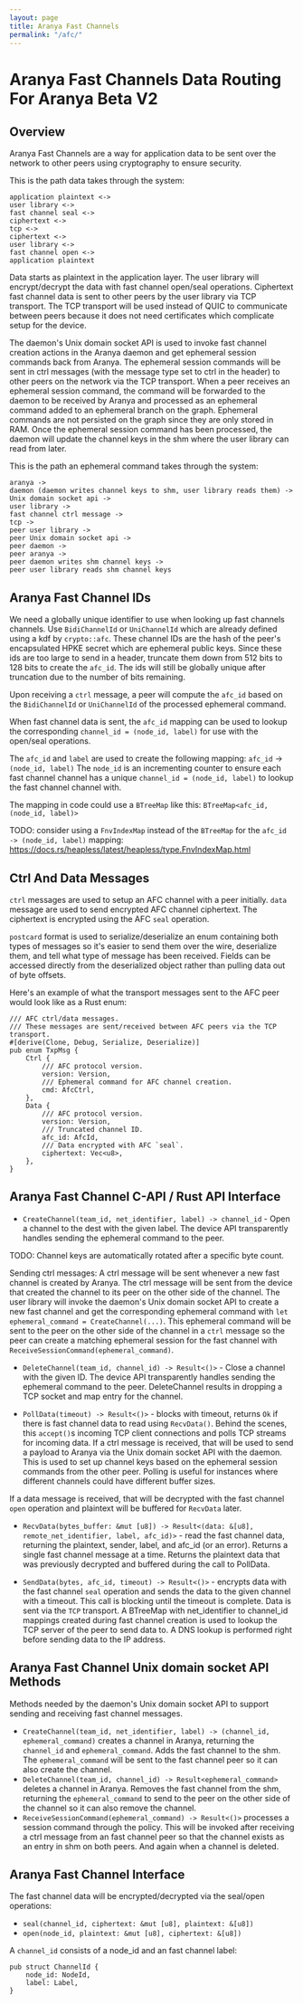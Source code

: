 ```yaml
---
layout: page
title: Aranya Fast Channels
permalink: "/afc/"
---
```


# Aranya Fast Channels Data Routing For Aranya Beta V2

## Overview

Aranya Fast Channels are a way for application data to be sent over the network to other peers using cryptography to ensure security.

This is the path data takes through the system:
```
application plaintext <->
user library <->
fast channel seal <->
ciphertext <->
tcp <->
ciphertext <->
user library <->
fast channel open <->
application plaintext
```

Data starts as plaintext in the application layer. The user library will encrypt/decrypt the data with fast channel open/seal operations.
Ciphertext fast channel data is sent to other peers by the user library via TCP transport.
The TCP transport will be used instead of QUIC to communicate between peers because it does not need certificates which complicate setup for the device.

The daemon's Unix domain socket API is used to invoke fast channel creation actions in the Aranya daemon and get ephemeral session commands back from Aranya.
The ephemeral session commands will be sent in ctrl messages (with the message type set to ctrl in the header) to other peers on the network via the TCP transport.
When a peer receives an ephemeral session command, the command will be forwarded to the daemon to be received by Aranya and processed as an ephemeral command added to an ephemeral branch on the graph. Ephemeral commands are not persisted on the graph since they are only stored in RAM. Once the ephemeral session command has been processed, the daemon will update the channel keys in the shm where the user library can read from later.

This is the path an ephemeral command takes through the system:
```
aranya ->
daemon (daemon writes channel keys to shm, user library reads them) ->
Unix domain socket api ->
user library ->
fast channel ctrl message ->
tcp ->
peer user library ->
peer Unix domain socket api ->
peer daemon ->
peer aranya ->
peer daemon writes shm channel keys ->
peer user library reads shm channel keys
```

## Aranya Fast Channel IDs

We need a globally unique identifier to use when looking up fast channels channels.
Use `BidiChannelId` or `UniChannelId` which are already defined using a kdf by `crypto::afc`. These channel IDs are the hash of the peer's encapsulated HPKE secret which are ephemeral public keys.
Since these ids are too large to send in a header, truncate them down from 512 bits to 128 bits to create the `afc_id`.
The ids will still be globally unique after truncation due to the number of bits remaining.

Upon receiving a `ctrl` message, a peer will compute the `afc_id` based on the `BidiChannelId` or `UniChannelId` of the processed ephemeral command.

When fast channel data is sent, the `afc_id` mapping can be used to lookup the corresponding `channel_id = (node_id, label)` for use with the open/seal operations.

The `afc_id` and `label` are used to create the following mapping:
`afc_id` -> `(node_id, label)`
The `node_id` is an incrementing counter to ensure each fast channel channel has a unique `channel_id = (node_id, label)` to lookup the fast channel channel with.

The mapping in code could use a `BTreeMap` like this:
`BTreeMap<afc_id, (node_id, label)>`

TODO: consider using a `FnvIndexMap` instead of the `BTreeMap` for the `afc_id -> (node_id, label)` mapping:
https://docs.rs/heapless/latest/heapless/type.FnvIndexMap.html

## Ctrl And Data Messages

`ctrl` messages are used to setup an AFC channel with a peer initially.
`data` message are used to send encrypted AFC channel ciphertext. The ciphertext is encrypted using the AFC `seal` operation.

`postcard` format is used to serialize/deserialize an enum containing both types of messages so it's easier to send them over the wire, deserialize them, and tell what type of message has been received. Fields can be accessed directly from the deserialized object rather than pulling data out of byte offsets.

Here's an example of what the transport messages sent to the AFC peer would look like as a Rust enum:
```
/// AFC ctrl/data messages.
/// These messages are sent/received between AFC peers via the TCP transport.
#[derive(Clone, Debug, Serialize, Deserialize)]
pub enum TxpMsg {
    Ctrl {
        /// AFC protocol version.
        version: Version,
        /// Ephemeral command for AFC channel creation.
        cmd: AfcCtrl,
    },
    Data {
        /// AFC protocol version.
        version: Version,
        /// Truncated channel ID.
        afc_id: AfcId,
        /// Data encrypted with AFC `seal`.
        ciphertext: Vec<u8>,
    },
}
```

## Aranya Fast Channel C-API / Rust API Interface

- `CreateChannel(team_id, net_identifier, label) -> channel_id` - Open a channel to the dest with the given label. The device API transparently handles sending the ephemeral command to the
peer.

TODO: Channel keys are automatically rotated after a specific byte count.

Sending ctrl messages:
A ctrl message will be sent whenever a new fast channel is created by Aranya. The ctrl message will be sent from the device that created the channel to its peer on the other side of the channel.
The user library will invoke the daemon's Unix domain socket API to create a new fast channel and get the corresponding ephemeral command with `let ephemeral_command = CreateChannel(...)`.
This ephemeral command will be sent to the peer on the other side of the channel in a `ctrl` message so the peer can create a matching ephemeral session for the fast channel with `ReceiveSessionCommand(ephemeral_command)`.

- `DeleteChannel(team_id, channel_id) -> Result<()>` - Close a channel with the given ID. The device API transparently handles sending the ephemeral command to the peer. DeleteChannel results in dropping a TCP socket and map entry for the channel.

- `PollData(timeout) -> Result<()>` - blocks with timeout, returns `Ok` if there is fast channel data to read using `RecvData()`.
Behind the scenes, this `accept()`s incoming TCP client connections and polls TCP streams for incoming data.
If a ctrl message is received, that will be used to send a payload to Aranya via the Unix domain socket API with the daemon.
This is used to set up channel keys based on the ephemeral session commands from the other peer.
Polling is useful for instances where different channels could have different buffer sizes.

If a data message is received, that will be decrypted with the fast channel `open` operation and plaintext will be buffered for `RecvData` later.

- `RecvData(bytes_buffer: &mut [u8]) -> Result<(data: &[u8], remote_net_identifier, label, afc_id)>` - read the fast channel data, returning the plaintext, sender, label, and afc_id (or an error). Returns a single fast channel message at a time. Returns the plaintext data that was previously decrypted and buffered during the call to PollData.

- `SendData(bytes, afc_id, timeout) -> Result<()>` - encrypts data with the fast channel `seal` operation and sends the data
to the given channel with a timeout. This call is blocking until the timeout
is complete. Data is sent via the `TCP` transport. A BTreeMap with net_identifier to channel_id mappings created during fast channel creation is used to lookup the TCP server of the peer to send data to. A DNS lookup is performed right before sending data to the IP address.

## Aranya Fast Channel Unix domain socket API Methods

Methods needed by the daemon's Unix domain socket API to support sending and receiving fast channel messages.

- `CreateChannel(team_id, net_identifier, label) -> (channel_id, ephemeral_command)` creates a channel in Aranya, returning the `channel_id` and `ephemeral_command`. Adds the fast channel to the shm. The `ephemeral_command` will be sent to the fast channel peer so it can also create the channel.
- `DeleteChannel(team_id, channel_id) -> Result<ephemeral_command>` deletes a channel in Aranya. Removes the fast channel from the shm, returning the `ephemeral_command` to send to the peer on the other side of the channel so it can also remove the channel.
- `ReceiveSessionCommand(ephemeral_command) -> Result<()>` processes a session command through the policy. This will be invoked after receiving a ctrl message from an fast channel peer so that the channel exists as an entry in shm on both peers. And again when a channel is deleted.

## Aranya Fast Channel Interface
The fast channel data will be encrypted/decrypted via the seal/open operations:
- `seal(channel_id, ciphertext: &mut [u8], plaintext: &[u8])`
- `open(node_id, plaintext: &mut [u8], ciphertext: &[u8])`

A `channel_id` consists of a node_id and an fast channel label:
```
pub struct ChannelId {
    node_id: NodeId,
    label: Label,
}
```
